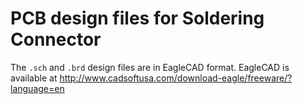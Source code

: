 PCB design files for Soldering Connector
========================================

The `.sch` and `.brd` design files are in EagleCAD format. EagleCAD is available at http://www.cadsoftusa.com/download-eagle/freeware/?language=en
